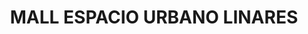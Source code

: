 ---
title: "MALL ESPACIO URBANO LINARES"
url: /linares/mall-espacio-urbano-linares/
shop: Einkaufszentrum
---
